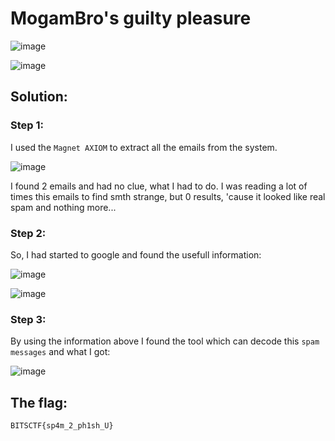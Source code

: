 <h1>MogamBro's guilty pleasure</h1>

![image](https://github.com/YourCH0ICE/CTF-Write-ups/assets/127401530/b03c4496-811f-4281-822c-943eaab35629)

![image](https://github.com/YourCH0ICE/CTF-Write-ups/assets/127401530/38fe2b7e-8320-492d-abbb-bf4f0f75bcc2)

<h2>Solution: </h2>

<h3>Step 1:</h2>

I used the ```Magnet AXIOM``` to extract all the emails from the system.

![image](https://github.com/YourCH0ICE/CTF-Write-ups/assets/127401530/3dfa358d-fe56-4f60-b76a-b7d371cd75e1)

I found 2 emails and had no clue, what I had to do. I was reading a lot of times this emails to find smth strange, but 0 results, 'cause it looked like real spam and nothing more... 

<h3>Step 2:</h2>

So, I had started to google and found the usefull information:

![image](https://github.com/YourCH0ICE/CTF-Write-ups/assets/127401530/765e1d91-94ea-45bc-90b0-ecbca95e9965)

![image](https://github.com/YourCH0ICE/CTF-Write-ups/assets/127401530/a79ef836-7a23-4336-a3eb-45c4f98f6564)

<h3>Step 3:</h2>

By using the information above I found the tool which can decode this ```spam messages``` and what I got:

![image](https://github.com/YourCH0ICE/CTF-Write-ups/assets/127401530/88ddacf4-2b96-4b66-af10-6ab95d110667)

<h2>The flag:</h2>

```BITSCTF{sp4m_2_ph1sh_U}```





